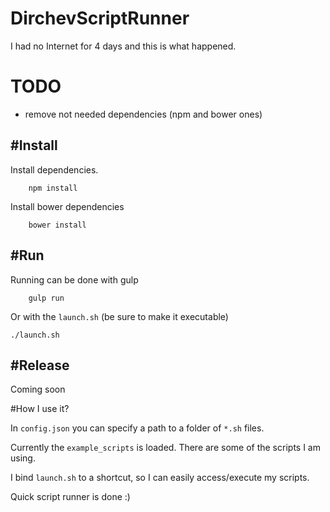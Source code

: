 # DirchevScriptRunner

I had no Internet for 4 days and this is what happened.

# TODO

* remove not needed dependencies (npm and bower ones)

#Install
---

Install dependencies.

```
	npm install
```

Install bower dependencies

```
	bower install
```

#Run
---

Running can be done with gulp

```
	gulp run
```

Or with the `launch.sh` (be sure to make it executable)

```
./launch.sh
```

#Release
---

Coming soon

#How I use it?

In `config.json` you can specify a path to a folder of `*.sh` files.

Currently the `example_scripts` is loaded. There are some of the scripts I am using.

I bind `launch.sh` to a shortcut, so I can easily access/execute my scripts.

Quick script runner is done :)
